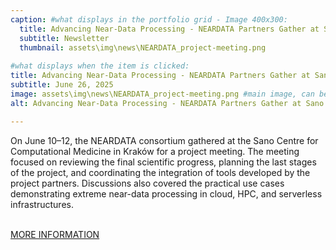 ```yaml
---
caption: #what displays in the portfolio grid - Image 400x300:
  title: Advancing Near-Data Processing - NEARDATA Partners Gather at Sano in Krakow
  subtitle: Newsletter
  thumbnail: assets\img\news\NEARDATA_project-meeting.png
  
#what displays when the item is clicked:
title: Advancing Near-Data Processing - NEARDATA Partners Gather at Sano in Krakow
subtitle: June 26, 2025
image: assets\img\news\NEARDATA_project-meeting.png #main image, can be a link or a file in assets/img/portfolio
alt: Advancing Near-Data Processing - NEARDATA Partners Gather at Sano in Krakow

---
```

On June 10–12, the NEARDATA consortium gathered at the Sano Centre for Computational Medicine in Kraków for a project meeting. The meeting focused on reviewing the final scientific progress, planning the last stages of the project, and coordinating the integration of tools developed by the project partners. Discussions also covered the practical use cases demonstrating extreme near-data processing in cloud, HPC, and serverless infrastructures.

<br/>
<a href="/assets/dissemination/newsletters/NEARDATA_Newsletter_June2025.pdf" target="_blank">MORE INFORMATION</a>




